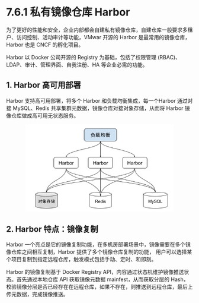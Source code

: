 # 7.6.1 私有镜像仓库 Harbor

为了更好的性能和安全，企业内部都会自建私有镜像仓库，自建仓库一般要求多租户、访问控制、活动审计等功能，VMwar 开源的 Harbor 是最常用的镜像仓库，Harbor 也是 CNCF 的孵化项目。

Harbor 以 Docker 公司开源的 Registry 为基础，包括了权限管理 (RBAC)、LDAP、审计、管理界面、自我注册、HA 等企业必需的功能。

## 1. Harbor 高可用部署

Harbor 支持高可用部署，将多个 Harbor 和负载均衡集成，每一个Harbor 通过对接 MySQL、Redis 共享集群元数据，镜像仓库对接对象存储，从而将 Harbor 镜像仓库做成高可用无状态服务。


<div  align="center">
	<img src="../assets/Harbor.png" width = "400"  align=center />
</div>


## 2. Harbor 特点：镜像复制

Harbor 一个亮点是它的镜像复制功能，在多机房部署场景中，镜像需要在多个镜像仓库之间相互复制，Harbor 提供了多个镜像仓库复制的功能， 用户可以选择某个项目复制到指定远程仓库，触发模式包括手动、定时、和即刻。

Harbor 的镜像复制基于 Docker Registry API，内容通过状态机维护镜像推送状态。首先通过本地仓库 API 获取镜像元数据 mainfest，从而获取分层的 Hash，校验镜像分层是否已经存在在远程仓库，如果不存在，则推送到远程仓库，最后上传元数据，完成镜像推送。